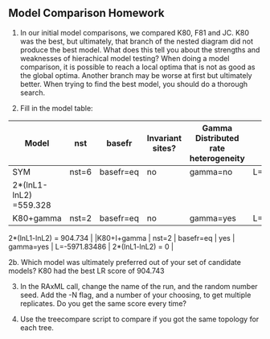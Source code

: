 ## Model Comparison Homework

1. In our initial model comparisons, we compared K80, F81 and JC. K80 was the best, but ultimately, that branch of the nested diagram did not produce the best model. What does this tell you about the strengths and weaknesses of hierachical model testing?
	When doing a model comparison, it is possible to reach a local optima that is not as good as the global 
optima. Another branch may be worse at first but ultimately better. When trying to find the best model, you should do 
a thorough search. 

2. Fill in the model table:

| Model | nst | basefr | Invariant sites? | Gamma Distributed rate heterogeneity | Score | LR |
|-------|-------|----|------|-------| -------|-----|
| SYM | nst=6      |  basefr=eq  | no | gamma=no | L= -6424.202| 
2\*(lnL1-lnL2) =559.328 | 
| K80+gamma   | nst=2   | basefr=eq | no | gamma=yes | L=-5971.83486 | 
2\*(lnL1-lnL2) = 904.734
|
|K80+I+gamma   | nst=2  | basefr=eq  | yes | gamma=yes | L=-5971.83486 | 
2\*(lnL1-lnL2) = 0 |

2b. Which model was ultimately preferred out of your set of candidate models?
   K80 had the best LR score of 904.743 

3. In the RAxML call, change the name of the run, and the random number seed. Add the -N flag, and a number of your choosing, to get multiple replicates. Do you get the same score every time?

4. Use the treecompare script to compare if you got the same topology for each tree. 
